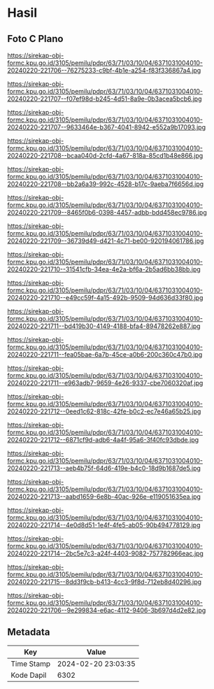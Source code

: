 # Hasil

## Foto C Plano

https://sirekap-obj-formc.kpu.go.id/3105/pemilu/pdpr/63/71/03/10/04/6371031004010-20240220-221706--76275233-c9bf-4b1e-a254-f83f336867a4.jpg

https://sirekap-obj-formc.kpu.go.id/3105/pemilu/pdpr/63/71/03/10/04/6371031004010-20240220-221707--f07ef98d-b245-4d51-8a9e-0b3acea5bcb6.jpg

https://sirekap-obj-formc.kpu.go.id/3105/pemilu/pdpr/63/71/03/10/04/6371031004010-20240220-221707--9633464e-b367-4041-8942-e552a9b17093.jpg

https://sirekap-obj-formc.kpu.go.id/3105/pemilu/pdpr/63/71/03/10/04/6371031004010-20240220-221708--bcaa040d-2cfd-4a67-818a-85cd1b48e866.jpg

https://sirekap-obj-formc.kpu.go.id/3105/pemilu/pdpr/63/71/03/10/04/6371031004010-20240220-221708--bb2a6a39-992c-4528-b17c-9aeba7f6656d.jpg

https://sirekap-obj-formc.kpu.go.id/3105/pemilu/pdpr/63/71/03/10/04/6371031004010-20240220-221709--8465f0b6-0398-4457-adbb-bdd458ec9786.jpg

https://sirekap-obj-formc.kpu.go.id/3105/pemilu/pdpr/63/71/03/10/04/6371031004010-20240220-221709--36739d49-d421-4c71-be00-920194061786.jpg

https://sirekap-obj-formc.kpu.go.id/3105/pemilu/pdpr/63/71/03/10/04/6371031004010-20240220-221710--31541cfb-34ea-4e2a-bf6a-2b5ad6bb38bb.jpg

https://sirekap-obj-formc.kpu.go.id/3105/pemilu/pdpr/63/71/03/10/04/6371031004010-20240220-221710--e49cc59f-4a15-492b-9509-94d636d33f80.jpg

https://sirekap-obj-formc.kpu.go.id/3105/pemilu/pdpr/63/71/03/10/04/6371031004010-20240220-221711--bd419b30-4149-4188-bfa4-89478262e887.jpg

https://sirekap-obj-formc.kpu.go.id/3105/pemilu/pdpr/63/71/03/10/04/6371031004010-20240220-221711--fea05bae-6a7b-45ce-a0b6-200c360c47b0.jpg

https://sirekap-obj-formc.kpu.go.id/3105/pemilu/pdpr/63/71/03/10/04/6371031004010-20240220-221711--e963adb7-9659-4e26-9337-cbe7060320af.jpg

https://sirekap-obj-formc.kpu.go.id/3105/pemilu/pdpr/63/71/03/10/04/6371031004010-20240220-221712--0eed1c62-818c-42fe-b0c2-ec7e46a65b25.jpg

https://sirekap-obj-formc.kpu.go.id/3105/pemilu/pdpr/63/71/03/10/04/6371031004010-20240220-221712--6871cf9d-adb6-4a4f-95a6-3f40fc93dbde.jpg

https://sirekap-obj-formc.kpu.go.id/3105/pemilu/pdpr/63/71/03/10/04/6371031004010-20240220-221713--aeb4b75f-64d6-419e-b4c0-18d9b1687de5.jpg

https://sirekap-obj-formc.kpu.go.id/3105/pemilu/pdpr/63/71/03/10/04/6371031004010-20240220-221713--aabd1659-6e8b-40ac-926e-e119051635ea.jpg

https://sirekap-obj-formc.kpu.go.id/3105/pemilu/pdpr/63/71/03/10/04/6371031004010-20240220-221714--4e0d8d51-1e4f-4fe5-ab05-90b494778129.jpg

https://sirekap-obj-formc.kpu.go.id/3105/pemilu/pdpr/63/71/03/10/04/6371031004010-20240220-221714--2bc5e7c3-a24f-4403-9082-757782966eac.jpg

https://sirekap-obj-formc.kpu.go.id/3105/pemilu/pdpr/63/71/03/10/04/6371031004010-20240220-221715--8dd3f9cb-b413-4cc3-9f8d-712eb8d40296.jpg

https://sirekap-obj-formc.kpu.go.id/3105/pemilu/pdpr/63/71/03/10/04/6371031004010-20240220-221706--9e299834-e6ac-4112-9406-3b697d4d2e82.jpg


## Metadata

| Key        | Value               |
| ---------- | ------------------- |
| Time Stamp | 2024-02-20 23:03:35 |
| Kode Dapil | 6302                |



